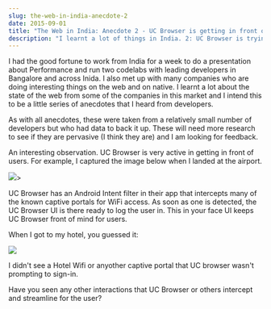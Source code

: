 ```yaml
---
slug: the-web-in-india-anecdote-2
date: 2015-09-01
title: "The Web in India: Anecdote 2 - UC Browser is getting in front of users"
description: "I learnt a lot of things in India. 2: UC Browser is trying to be the browser for the region"
---
```


I had the good fortune to work from India for a week to do a presentation about Performance and run two codelabs 
with leading developers in Bangalore and across Inida. I also met up with many companies who are doing interesting 
things on the web and on native. I learnt a lot about the state of the web from some of the companies in this market 
and I intend this to be a little series of anecdotes that I heard from developers.

As with all anecdotes, these were taken from a relatively small number of developers but who had data to back it up. 
These will need more research to see if they are pervasive (I think they are) and I am looking for feedback.

An interesting observation. UC Browser is very active in getting in front of users.  For example, I captured the image
below when I landed at the airport.

<img src="/images/uc-browser-login.png" style="max-width: 80%;">>

UC Browser has an Android Intent filter in their app that intercepts many of the known captive portals for WiFi 
access. As soon as one is detected, the UC Browser UI is there ready to log the user in. This in your face
UI keeps UC Browser front of mind for users.

When I got to my hotel, you guessed it:

<img src="/images/uc-browser-login-2.png" style="max-width: 80%;">

I didn't see a Hotel Wifi or anyother captive portal that UC browser wasn't prompting to sign-in.

Have you seen any other interactions that UC Browser or others intercept and streamline for the user?
